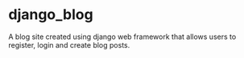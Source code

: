 # django_blog
A blog site created using django web framework that allows users to register, login and create blog posts.
